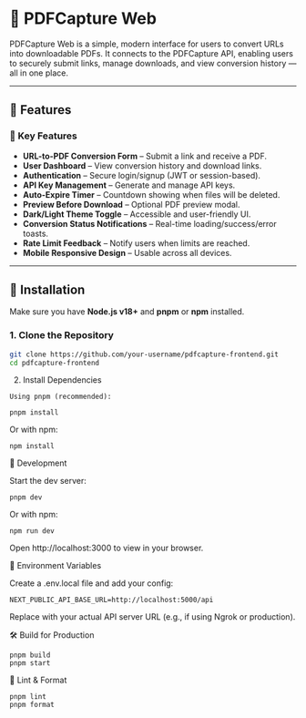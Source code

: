 # 📄 PDFCapture Web

PDFCapture Web is a simple, modern interface for users to convert URLs into downloadable PDFs. It connects to the PDFCapture API, enabling users to securely submit links, manage downloads, and view conversion history — all in one place.

---
## 🚀 Features

### 🌟 Key Features

- **URL-to-PDF Conversion Form** – Submit a link and receive a PDF.  
- **User Dashboard** – View conversion history and download links.  
- **Authentication** – Secure login/signup (JWT or session-based).  
- **API Key Management** – Generate and manage API keys.  
- **Auto-Expire Timer** – Countdown showing when files will be deleted.  
- **Preview Before Download** – Optional PDF preview modal.  
- **Dark/Light Theme Toggle** – Accessible and user-friendly UI.  
- **Conversion Status Notifications** – Real-time loading/success/error toasts.  
- **Rate Limit Feedback** – Notify users when limits are reached.  
- **Mobile Responsive Design** – Usable across all devices.

---

## 🚀 Installation

Make sure you have **Node.js v18+** and **pnpm** or **npm** installed.

### 1. Clone the Repository

```bash
git clone https://github.com/your-username/pdfcapture-frontend.git
cd pdfcapture-frontend

```

2. Install Dependencies

```
Using pnpm (recommended):

pnpm install

```

Or with npm:

```
npm install

```

🧪 Development

Start the dev server:

```
pnpm dev

```

Or with npm:

```
npm run dev

```

Open http://localhost:3000 to view in your browser.


🔧 Environment Variables

Create a .env.local file and add your config:

```
NEXT_PUBLIC_API_BASE_URL=http://localhost:5000/api

```

Replace with your actual API server URL (e.g., if using Ngrok or production).

🛠️ Build for Production


```
pnpm build
pnpm start

```

🧼 Lint & Format

```
pnpm lint
pnpm format

```

